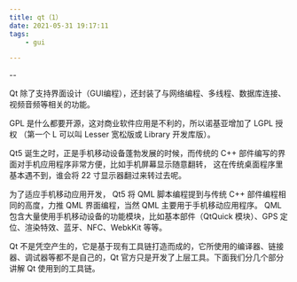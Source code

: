 ```yaml
---
title: qt（1）
date: 2021-05-31 19:17:11
tags:
	- gui

---
```


--

Qt 除了支持界面设计（GUI编程），还封装了与网络编程、多线程、数据库连接、视频音频等相关的功能。

GPL 是什么都要开源，这对商业软件应用是不利的，所以诺基亚增加了 LGPL 授权 （第一个 L 可以叫 Lesser 宽松版或 Library 开发库版）。

 Qt5 诞生之时，正是手机移动设备蓬勃发展的时候，而传统的 C++ 部件编写的界面对手机应用程序非常方便，比如手机屏幕显示随意翻转， 这在传统桌面程序里基本遇不到，谁会将 22 寸显示器翻过来转过去呢。

为了适应手机移动应用开发， Qt5 将 QML 脚本编程提到与传统 C++ 部件编程相同的高度，力推 QML 界面编程，当然 QML 主要用于手机移动应用程序。 QML 包含大量使用手机移动设备的功能模块，比如基本部件（QtQuick 模块）、GPS 定位、渲染特效、蓝牙、NFC、WebkKit 等等。



Qt 不是凭空产生的，它是基于现有工具链打造而成的，它所使用的编译器、链接器、调试器等都不是自己的，Qt 官方只是开发了上层工具。下面我们分几个部分讲解 Qt 使用到的工具链。